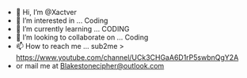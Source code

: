 - 👋 Hi, I’m @Xactver
- 👀 I’m interested in ... Coding
- 🌱 I’m currently learning ... CODING
- 💞️ I’m looking to collaborate on ... Coding
- 📫 How to reach me ... sub2me > https://www.youtube.com/channel/UCk3CHGaA6D1rP5swbnQgY2A
- or mail me at Blakestonecipher@outlook.com

<!---
Xactver/Xactver is a ✨ special ✨ repository because its `README.md` (this file) appears on your GitHub profile.
You can click the Preview link to take a look at your changes.
--->
